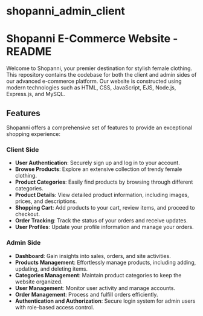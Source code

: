# shopanni_admin_client

# Shopanni E-Commerce Website - README

Welcome to Shopanni, your premier destination for stylish female clothing. This repository contains the codebase for both the client and admin sides of our advanced e-commerce platform. Our website is constructed using modern technologies such as HTML, CSS, JavaScript, EJS, Node.js, Express.js, and MySQL.

## Features

Shopanni offers a comprehensive set of features to provide an exceptional shopping experience:

### Client Side

- **User Authentication**: Securely sign up and log in to your account.
- **Browse Products**: Explore an extensive collection of trendy female clothing.
- **Product Categories**: Easily find products by browsing through different categories.
- **Product Details**: View detailed product information, including images, prices, and descriptions.
- **Shopping Cart**: Add products to your cart, review items, and proceed to checkout.
- **Order Tracking**: Track the status of your orders and receive updates.
- **User Profiles**: Update your profile information and manage your orders.

### Admin Side

- **Dashboard**: Gain insights into sales, orders, and site activities.
- **Products Management**: Effortlessly manage products, including adding, updating, and deleting items.
- **Categories Management**: Maintain product categories to keep the website organized.
- **User Management**: Monitor user activity and manage accounts.
- **Order Management**: Process and fulfill orders efficiently.
- **Authentication and Authorization**: Secure login system for admin users with role-based access control.
